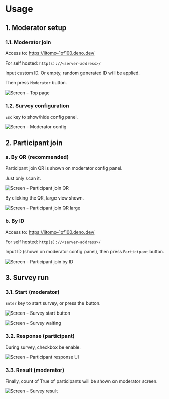 # Usage

## 1. Moderator setup

### 1.1. Moderator join

Access to: <https://iitomo-1of100.deno.dev/>

For self hosted: `http(s)://<server-address>/`

Input custom ID. Or empty, random generated ID will be applied.

Then press `Moderator` button.

![Screen - Top page](./images-en/1-moderator-join.webp)

### 1.2. Survey configuration

`Esc` key to show/hide config panel.

![Screen - Moderator config](./images-en/2-moderator-config.webp)

## 2. Participant join

### a. By QR (recommended)

Participant join QR is shown on moderator config panel.

Just only scan it.

![Screen - Participant join QR](./images-en/3-participant-join-qr.webp)

By clicking the QR, large view shown.

![Screen - Participant join QR large](./images-en/3-participant-join-qr-large.webp)

### b. By ID

Access to: <https://iitomo-1of100.deno.dev/>

For self hosted: `http(s)://<server-address>/`

Input ID (shown on moderator config panel), then press `Participant` button.

![Screen - Participant join by ID](./images-en/3-participant-join-id.webp)

## 3. Survey run

### 3.1. Start (moderator)

`Enter` key to start survey, or press the button.

![Screen - Survey start button](./images-en/4-survey-start.webp)

![Screen - Survey waiting](./images-en/4-survey-waiting.gif)

### 3.2. Response (participant)

During survey, checkbox be enable.

![Screen - Participant response UI](./images-en/4-survey-participant.webp)

### 3.3. Result (moderator)

Finally, count of True of participants will be shown on moderator screen.

![Screen - Survey result](./images-en/4-survey-result.webp)
